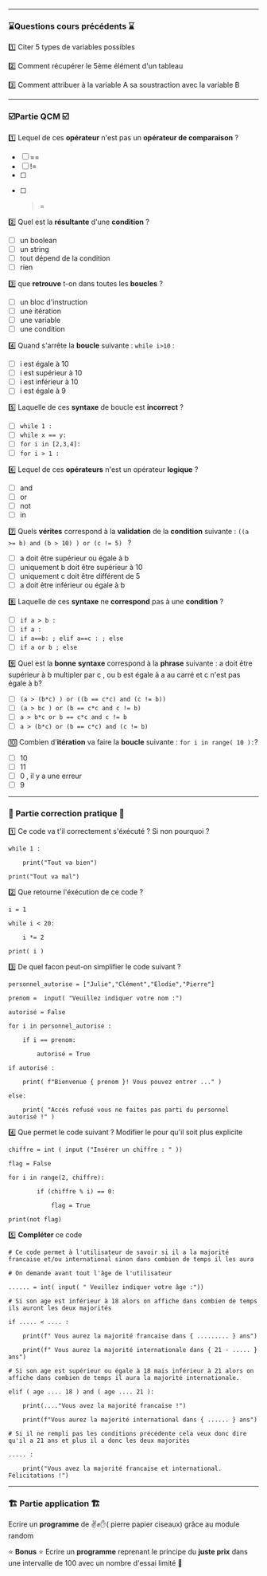 ----
### ⌛Questions cours précédents ⌛

1️⃣  Citer 5 types de variables possibles 

2️⃣  Comment récupérer le 5ème élément d'un tableau 

3️⃣  Comment attribuer à la variable A sa soustraction avec la variable B 

-----
### ☑️Partie QCM ☑️

1️⃣  Lequel de ces **opérateur** n'est pas un **opérateur de comparaison** ?
- [ ] ==
- [ ] !=
- [ ] >>
- [ ] >=

2️⃣  Quel est la **résultante** d'une **condition** ?
- [ ] un boolean
- [ ] un string 
- [ ] tout dépend de la condition
- [ ] rien

3️⃣  que **retrouve** t-on dans toutes les **boucles** ?
- [ ] un bloc d'instruction
- [ ] une itération 
- [ ] une variable 
- [ ] une condition 

4️⃣  Quand s'arrête la **boucle** suivante : ``while i>10`` :
- [ ] i est égale à 10 
- [ ] i est supérieur à 10 
- [ ] i est inférieur à 10 
- [ ] i est égale à 9  

5️⃣  Laquelle de ces **syntaxe** de boucle est **incorrect** ?
- [ ] ``while 1 :``
- [ ] ``while x == y:``
- [ ] `for i in [2,3,4]:`
- [ ] `for i > 1 :`

6️⃣   Lequel de ces **opérateurs** n'est un opérateur **logique** ?
 - [ ] and 
 - [ ] or
 - [ ] not 
 - [ ] in

7️⃣  Quels **vérites** correspond à la **validation** de la **condition** suivante : `((a >= b) and (b > 10) ) or (c != 5) ` ?
- [ ] a doit être supérieur ou égale à b  
- [ ] uniquement b doit être supérieur à 10 
- [ ] uniquement c doit être différent de 5
- [ ] a doit être inférieur ou égale à b

8️⃣  Laquelle de ces **syntaxe** ne **correspond** pas à une **condition** ?
- [ ] ``if a > b :``
- [ ] ``if a :``
- [ ] `if a==b: ; elif a==c : ; else`
- [ ] `if a or b ; else `

9️⃣  Quel est la **bonne** **syntaxe** correspond à la **phrase** suivante : a doit être supérieur à b multipler par c , ou b est égale à a au carré et c n'est pas égale à b?
- [ ] `(a > (b*c) ) or ((b == c*c) and (c != b)) `
- [ ] `(a > bc ) or (b == c*c and c != b) `
- [ ] `a > b*c or b == c*c and c != b`
- [ ] `a > (b*c) or (b == c*c) and (c != b) `

🔟  Combien d'**itération** va faire la **boucle** suivante : ``for i in range( 10 ):``? 
- [ ] 10
- [ ] 11
- [ ] 0 , il y a une erreur
- [ ] 9

----
### 📝 Partie correction pratique 📝

1️⃣  Ce code va t'il correctement s'éxécuté ? Si non pourquoi ?
````
while 1 : 
	
	print("Tout va bien")

print("Tout va mal")
````

2️⃣  Que retourne l'éxécution de ce code ? 
````
i = 1

while i < 20:

	i *= 2

print( i )
````

3️⃣ De quel facon peut-on simplifier le code suivant ?
````
personnel_autorise = ["Julie","Clément","Elodie","Pierre"]

prenom =  input( "Veuillez indiquer votre nom :")

autorisé = False

for i in personnel_autorise :

    if i == prenom:

        autorisé = True

if autorisé :

    print( f"Bienvenue { prenom }! Vous pouvez entrer ..." )

else:

    print( "Accés refusé vous ne faites pas parti du personnel autorisé !" )
````

4️⃣  Que permet le code suivant ? Modifier le pour qu'il soit plus explicite
````
chiffre = int ( input ("Insérer un chiffre : " ))

flag = False

for i in range(2, chiffre):

        if (chiffre % i) == 0:

            flag = True

print(not flag)
````

5️⃣  **Compléter** ce code
````
# Ce code permet à l'utilisateur de savoir si il a la majorité francaise et/ou international sinon dans combien de temps il les aura

# On demande avant tout l'âge de l'utilisateur

...... = int( input( " Veuillez indiquer votre âge :"))

# Si son age est inférieur à 18 alors on affiche dans combien de temps ils auront les deux majorités

if ..... < .... :

    print(f" Vous aurez la majorité francaise dans { ......... } ans")

    print(f" Vous aurez la majorité internationale dans { 21 - ..... } ans")

# Si son age est supérieur ou égale à 18 mais inférieur à 21 alors on affiche dans combien de temps il aura la majorité internationale.

elif ( age .... 18 ) and ( age .... 21 ):

    print(...."Vous avez la majorité francaise !")

    print(f"Vous aurez la majorité international dans { ...... } ans")

# Si il ne rempli pas les conditions précédente cela veux donc dire qu'il a 21 ans et plus il a donc les deux majorités

..... :

    print("Vous avez la majorité francaise et international. Félicitations !")
````

----
### 🏗 Partie application 🏗

Ecrire un **programme** de ✌️✊✋( pierre papier ciseaux) grâce au module random 

⭐ **Bonus** ⭐
Ecrire un **programme** reprenant le principe du **juste prix** dans une intervalle de 100 avec un nombre d'essai limité 🎰